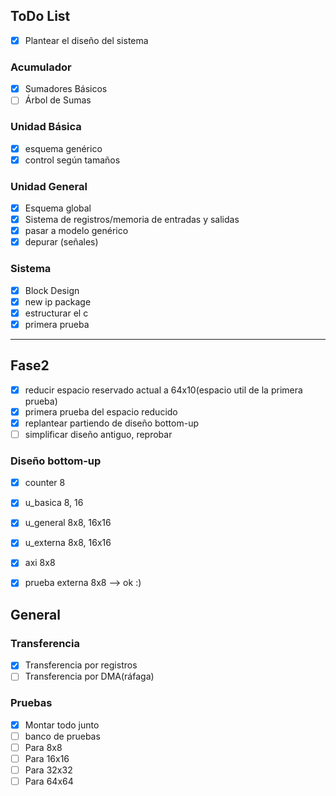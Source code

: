 ## ToDo List


- [x] Plantear el diseño del sistema

### Acumulador

- [x] Sumadores Básicos 
- [ ] Árbol de Sumas

### Unidad Básica

- [x] esquema genérico 
- [x] control según tamaños

### Unidad General

- [x] Esquema global 
- [x] Sistema de registros/memoria de entradas y salidas
- [x] pasar a modelo genérico 
- [x] depurar (señales)

### Sistema

- [x] Block Design
- [x] new ip package
- [x] estructurar el c
- [x] primera prueba

****

## Fase2

- [x] reducir espacio reservado actual a 64x10(espacio util de la primera prueba)
- [x] primera prueba del espacio reducido
- [x] replantear partiendo de diseño bottom-up
- [ ] simplificar diseño antiguo, reprobar

### Diseño bottom-up

- [x] counter 8
- [x] u_basica 8, 16
- [x] u_general 8x8, 16x16
- [x] u_externa 8x8, 16x16
- [x] axi 8x8
- [x] prueba externa 8x8 --> ok :)


## General

### Transferencia

- [x] Transferencia por registros
- [ ] Transferencia por DMA(ráfaga)

### Pruebas

- [x] Montar todo junto
- [ ] banco de pruebas
- [ ] Para 8x8
- [ ] Para 16x16
- [ ] Para 32x32
- [ ] Para 64x64